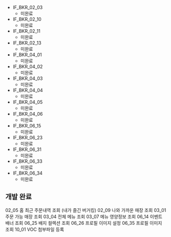 - IF_BKR_02_03
	- 미완료
- IF_BKR_02_10
	- 미완료
- IF_BKR_02_11
	- 미완료
- IF_BKR_02_13
	- 미완료
- IF_BKR_04_01
	- 미완료
- IF_BKR_04_02
	- 미완료
- IF_BKR_04_03
	- 미완료
- IF_BKR_04_04
	- 미완료
- IF_BKR_04_05
	- 미완료
- IF_BKR_04_06
	- 미완료
- IF_BKR_06_15
	- 미완료
- IF_BKR_06_23
	- 미완료
- IF_BKR_06_31
	- 미완료
- IF_BKR_06_33
	- 미완료
- IF_BKR_06_34
	- 미완료


## 개발 완료
02_05 홈 최근 주문내역 조회 (내가 즐긴 버거킹)
02_09 나와 가까운 매장 조회
03_01 주문 가능 매장 조회
03_04 전체 메뉴 조회
03_07 메뉴 영양정보 조회
06_14 이벤트 배너 조회
06_25 배지 컬렉션 조회
06_26 프로필 이미지 설정
06_35 프로필 이미지 조회
10_01 VOC 첨부파일 등록
